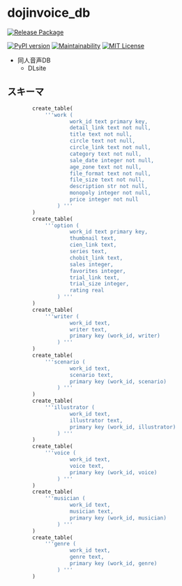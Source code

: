 # dojinvoice_db

[![Release Package](https://github.com/eggplants/dojinvoice_db/workflows/Release%20Package/badge.svg)](https://github.com/eggplants/dojinvoice_db/actions/runs/355419760)

[![PyPI version](https://badge.fury.io/py/dojinvoice_db.svg)](https://badge.fury.io/py/dojinvoice_db) [![Maintainability](https://api.codeclimate.com/v1/badges/f9942612576bc3a99dbd/maintainability)](https://codeclimate.com/github/eggplants/dojinvoice_db/maintainability) [![MIT License](http://img.shields.io/badge/license-MIT-blue.svg?style=flat)](LICENSE)

- 同人音声DB
  - DLsite

## スキーマ

```python
        create_table(
            '''work (
                    work_id text primary key,
                    detail_link text not null,
                    title text not null,
                    circle text not null,
                    circle_link text not null,
                    category text not null,
                    sale_date integer not null,
                    age_zone text not null,
                    file_format text not null,
                    file_size text not null,
                    description str not null,
                    monopoly integer not null,
                    price integer not null
                ) '''
        )
        create_table(
            '''option (
                    work_id text primary key,
                    thumbnail text,
                    cien_link text,
                    series text,
                    chobit_link text,
                    sales integer,
                    favorites integer,
                    trial_link text,
                    trial_size integer,
                    rating real
                ) '''
        )
        create_table(
            '''writer (
                    work_id text,
                    writer text,
                    primary key (work_id, writer)
                ) '''
        )
        create_table(
            '''scenario (
                    work_id text,
                    scenario text,
                    primary key (work_id, scenario)
                ) '''
        )
        create_table(
            '''illustrator (
                    work_id text,
                    illustrator text,
                    primary key (work_id, illustrator)
                ) '''
        )
        create_table(
            '''voice (
                    work_id text,
                    voice text,
                    primary key (work_id, voice)
                ) '''
        )
        create_table(
            '''musician (
                    work_id text,
                    musician text,
                    primary key (work_id, musician)
                ) '''
        )
        create_table(
            '''genre (
                    work_id text,
                    genre text,
                    primary key (work_id, genre)
                ) '''
        )
```
